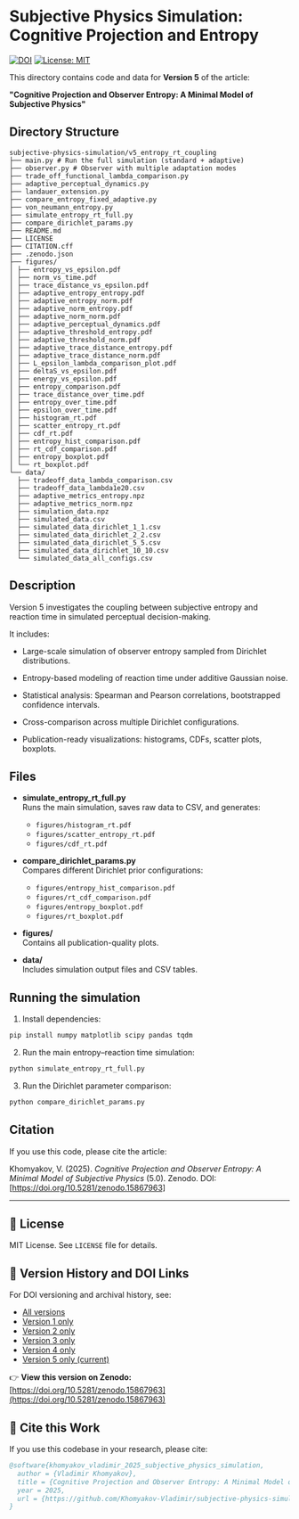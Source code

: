 # Subjective Physics Simulation: Cognitive Projection and Entropy

[![DOI](https://zenodo.org/badge/DOI/10.5281/zenodo.15867963.svg)](https://doi.org/10.5281/zenodo.15867963)
[![License: MIT](https://img.shields.io/badge/License-MIT-yellow.svg)](LICENSE)

This directory contains code and data for **Version 5** of the article:

**"Cognitive Projection and Observer Entropy: A Minimal Model of Subjective Physics"**

## Directory Structure

```
subjective-physics-simulation/v5_entropy_rt_coupling
├── main.py # Run the full simulation (standard + adaptive)
├── observer.py # Observer with multiple adaptation modes
├── trade_off_functional_lambda_comparison.py
├── adaptive_perceptual_dynamics.py
├── landauer_extension.py
├── compare_entropy_fixed_adaptive.py
├── von_neumann_entropy.py
├── simulate_entropy_rt_full.py
├── compare_dirichlet_params.py
├── README.md
├── LICENSE
├── CITATION.cff
├── .zenodo.json
├── figures/
│ ├── entropy_vs_epsilon.pdf
│ ├── norm_vs_time.pdf
│ ├── trace_distance_vs_epsilon.pdf
│ ├── adaptive_entropy_entropy.pdf
│ ├── adaptive_entropy_norm.pdf
│ ├── adaptive_norm_entropy.pdf
│ ├── adaptive_norm_norm.pdf
│ ├── adaptive_perceptual_dynamics.pdf
│ ├── adaptive_threshold_entropy.pdf
│ ├── adaptive_threshold_norm.pdf
│ ├── adaptive_trace_distance_entropy.pdf
│ ├── adaptive_trace_distance_norm.pdf
│ ├── L_epsilon_lambda_comparison_plot.pdf
│ ├── deltaS_vs_epsilon.pdf
│ ├── energy_vs_epsilon.pdf
│ ├── entropy_comparison.pdf
│ ├── trace_distance_over_time.pdf
│ ├── entropy_over_time.pdf
│ ├── epsilon_over_time.pdf
│ ├── histogram_rt.pdf
│ ├── scatter_entropy_rt.pdf
│ ├── cdf_rt.pdf
│ ├── entropy_hist_comparison.pdf
│ ├── rt_cdf_comparison.pdf
│ ├── entropy_boxplot.pdf
│ └── rt_boxplot.pdf
└── data/
  ├── tradeoff_data_lambda_comparison.csv
  ├── tradeoff_data_lambda1e20.csv
  ├── adaptive_metrics_entropy.npz
  ├── adaptive_metrics_norm.npz
  ├── simulation_data.npz
  ├── simulated_data.csv
  ├── simulated_data_dirichlet_1_1.csv
  ├── simulated_data_dirichlet_2_2.csv
  ├── simulated_data_dirichlet_5_5.csv
  ├── simulated_data_dirichlet_10_10.csv
  └── simulated_data_all_configs.csv
```


## Description

Version 5 investigates the coupling between subjective entropy and reaction time in simulated perceptual decision-making.

It includes:

* Large-scale simulation of observer entropy sampled from Dirichlet distributions.

* Entropy-based modeling of reaction time under additive Gaussian noise.

* Statistical analysis: Spearman and Pearson correlations, bootstrapped confidence intervals.

* Cross-comparison across multiple Dirichlet configurations.

* Publication-ready visualizations: histograms, CDFs, scatter plots, boxplots.

## Files

- **simulate_entropy_rt_full.py**  
  Runs the main simulation, saves raw data to CSV, and generates:
  - `figures/histogram_rt.pdf`
  - `figures/scatter_entropy_rt.pdf`
  - `figures/cdf_rt.pdf`

- **compare_dirichlet_params.py**  
  Compares different Dirichlet prior configurations:
  - `figures/entropy_hist_comparison.pdf`
  - `figures/rt_cdf_comparison.pdf`
  - `figures/entropy_boxplot.pdf`
  - `figures/rt_boxplot.pdf`

- **figures/**  
  Contains all publication-quality plots.

- **data/**  
  Includes simulation output files and CSV tables.

## Running the simulation

1. Install dependencies:

```bash
pip install numpy matplotlib scipy pandas tqdm
```

2. Run the main entropy–reaction time simulation:

```bash
python simulate_entropy_rt_full.py
```

3. Run the Dirichlet parameter comparison:

```bash
python compare_dirichlet_params.py
```

## Citation

If you use this code, please cite the article:

Khomyakov, V. (2025). *Cognitive Projection and Observer Entropy: A Minimal Model of Subjective Physics* (5.0). Zenodo. DOI: [https://doi.org/10.5281/zenodo.15867963]

---

## 📄 License

MIT License. See `LICENSE` file for details.

## 📜 Version History and DOI Links

For DOI versioning and archival history, see:

- [All versions](https://doi.org/10.5281/zenodo.15719389)
- [Version 1 only](https://doi.org/10.5281/zenodo.15719390)
- [Version 2 only](https://doi.org/10.5281/zenodo.15751229)
- [Version 3 only](https://doi.org/10.5281/zenodo.15780239)
- [Version 4 only](https://doi.org/10.5281/zenodo.15813188)
- [Version 5 only (current)](https://doi.org/10.5281/zenodo.15867963)

👉 **View this version on Zenodo:**  
[https://doi.org/10.5281/zenodo.15867963](https://doi.org/10.5281/zenodo.15867963)

## 📖 Cite this Work

If you use this codebase in your research, please cite:

```bibtex
@software{khomyakov_vladimir_2025_subjective_physics_simulation,
  author = {Vladimir Khomyakov},
  title = {Cognitive Projection and Observer Entropy: A Minimal Model of Subjective Physics},
  year = 2025,
  url = {https://github.com/Khomyakov-Vladimir/subjective-physics-simulation}
}